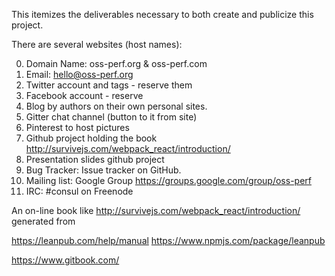 This itemizes the deliverables necessary to both create and publicize this project.

There are several websites (host names):

0. Domain Name: oss-perf.org & oss-perf.com
0. Email: hello@oss-perf.org
0. Twitter account and tags - reserve them
0. Facebook account - reserve 
0. Blog by authors on their own personal sites.
0. Gitter chat channel (button to it from site)
0. Pinterest to host pictures
0. Github project holding the book http://survivejs.com/webpack_react/introduction/
0. Presentation slides github project
0. Bug Tracker: Issue tracker on GitHub. 
0. Mailing list: Google Group https://groups.google.com/group/oss-perf
0. IRC: #consul on Freenode


An on-line book like http://survivejs.com/webpack_react/introduction/
generated from 

https://leanpub.com/help/manual
https://www.npmjs.com/package/leanpub

https://www.gitbook.com/




